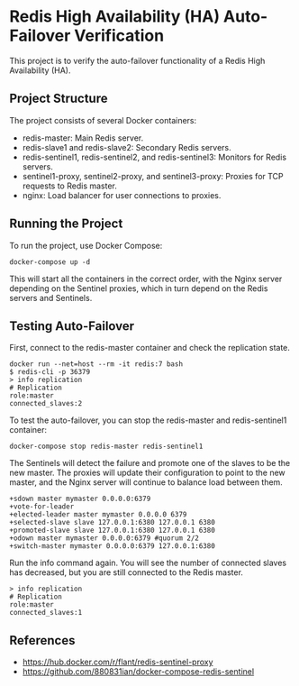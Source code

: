 # Redis High Availability (HA) Auto-Failover Verification

This project is to verify the auto-failover functionality of a Redis High Availability (HA).

## Project Structure

The project consists of several Docker containers:

- redis-master: Main Redis server.
- redis-slave1 and redis-slave2: Secondary Redis servers.
- redis-sentinel1, redis-sentinel2, and redis-sentinel3: Monitors for Redis servers.
- sentinel1-proxy, sentinel2-proxy, and sentinel3-proxy: Proxies for TCP requests to Redis master.
- nginx: Load balancer for user connections to proxies.

## Running the Project

To run the project, use Docker Compose:

```
docker-compose up -d
```

This will start all the containers in the correct order, with the Nginx server depending on the Sentinel proxies, which in turn depend on the Redis servers and Sentinels.

## Testing Auto-Failover

First, connect to the redis-master container and check the replication state.

```
docker run --net=host --rm -it redis:7 bash
$ redis-cli -p 36379
> info replication
# Replication
role:master
connected_slaves:2
```

To test the auto-failover, you can stop the redis-master and redis-sentinel1 container:

```
docker-compose stop redis-master redis-sentinel1
```

The Sentinels will detect the failure and promote one of the slaves to be the new master. The proxies will update their configuration to point to the new master, and the Nginx server will continue to balance load between them. 

```
+sdown master mymaster 0.0.0.0:6379
+vote-for-leader
+elected-leader master mymaster 0.0.0.0 6379
+selected-slave slave 127.0.0.1:6380 127.0.0.1 6380
+promoted-slave slave 127.0.0.1:6380 127.0.0.1 6380
+odown master mymaster 0.0.0.0:6379 #quorum 2/2
+switch-master mymaster 0.0.0.0:6379 127.0.0.1:6380
```

Run the info command again. You will see the number of connected slaves has decreased, but you are still connected to the Redis master.

```
> info replication
# Replication
role:master
connected_slaves:1
```

## References

- https://hub.docker.com/r/flant/redis-sentinel-proxy
- https://github.com/880831ian/docker-compose-redis-sentinel
